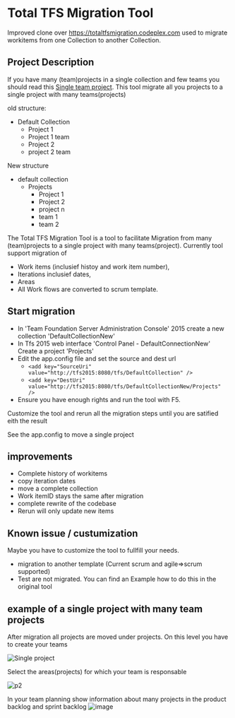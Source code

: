 # Total TFS Migration Tool

Improved clone over https://totaltfsmigration.codeplex.com used to migrate workitems from one Collection to another Collection.

## Project Description

If you have many (team)projects in a single collection and few teams you should read this [Single team project](http://geekswithblogs.net/Optikal/archive/2013/09/05/153944.aspx). This tool migrate all you projects to a single project with many teams(projects)

old structure:
  * Default Collection
    *  Project 1
      * Project 1 team
    *  Project 2
      * project 2 team
      
 New structure
  * default collection
    * Projects
      * Project 1
      * Project 2
      * project n
      * team 1
      * team 2
    

The Total TFS Migration Tool is a tool to facilitate Migration from many (team)projects to a single project with many teams(project). Currently tool support migration of 
  * Work items (inclusief histoy and work item number), 
  * Iterations inclusief dates, 
  * Areas 
  * All Work flows are converted to scrum template. 

## Start migration
  * In 'Team Foundation Server Administration Console' 2015 create a new collection 'DefaultCollectionNew'
  * In Tfs 2015 web interface 'Control Panel - DefaultConnectionNew' Create a project 'Projects'
  * Edit the app.config file and set the source and dest url
    *  ```<add key="SourceUri" value="http://tfs2015:8080/tfs/DefaultCollection" />```
    *  ```<add key="DestUri" value="http://tfs2015:8080/tfs/DefaultCollectionNew/Projects" />```
  * Ensure you have enough rights and run the tool with F5.

Customize the tool and rerun all the migration steps until you are satified eith the result
  
  See the app.config to move a single project 

## improvements
  * Complete history of workitems
  * copy iteration dates
  * move a complete collection
  * Work itemID stays the same after migration
  * complete rewrite of the codebase
  * Rerun will only update new items

## Known issue / custumization
Maybe you have to customize the tool to fullfill your needs.
  * migration to another template (Current scrum and agile=>scrum supported)
  * Test are not migrated. You can find an Example how to do this in the original tool

## example of a single project with many team projects

After migration all projects are moved under projects. On this level you have to create your teams

![Single project](https://cloud.githubusercontent.com/assets/1858745/18815808/b6fa43ec-833a-11e6-9230-2ac63c9a9d39.png)

Select the areas(projects) for which your team is responsable

![p2](https://cloud.githubusercontent.com/assets/1858745/18815824/6c8a26b4-833b-11e6-8a28-98bb5e0c8ac0.png)

In your team planning show information about many projects in the product backlog and sprint backlog
![image](https://cloud.githubusercontent.com/assets/1858745/18815883/36d215ac-833d-11e6-85c8-ab40d4d9558b.png)

